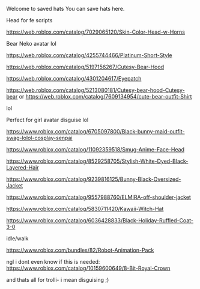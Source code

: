 Welcome to saved hats
You can save hats here.



Head for fe scripts

https://web.roblox.com/catalog/7029065120/Skin-Color-Head-w-Horns

Bear Neko avatar lol

https://web.roblox.com/catalog/4255744466/Platinum-Short-Style

https://web.roblox.com/catalog/5197156267/Cutesy-Bear-Hood

https://web.roblox.com/catalog/4301204617/Eyepatch

https://web.roblox.com/catalog/5213080181/Cutesy-bear-hood-Cutesy-bear
 or
 https://web.roblox.com/catalog/7609134954/cute-bear-outfit-Shirt
 
 lol

Perfect for girl avatar disguise lol

https://www.roblox.com/catalog/6705097800/Black-bunny-maid-outfit-swag-lolol-cosplay-senpai

https://www.roblox.com/catalog/11092359518/Smug-Anime-Face-Head

https://www.roblox.com/catalog/8529258705/Stylish-White-Dyed-Black-Layered-Hair

https://www.roblox.com/catalog/9239816125/Bunny-Black-Oversized-Jacket

https://www.roblox.com/catalog/9557988760/ELMIRA-off-shoulder-jacket

https://www.roblox.com/catalog/5830711420/Kawaii-Witch-Hat

https://www.roblox.com/catalog/6036428833/Black-Holiday-Ruffled-Coat-3-0

idle/walk

https://www.roblox.com/bundles/82/Robot-Animation-Pack

ngl i dont even know if this is needed:
https://www.roblox.com/catalog/10159600649/8-Bit-Royal-Crown

and thats all for trolli- i mean disguising ;)
